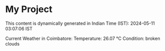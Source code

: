 # My Project

This content is dynamically generated in Indian Time (IST): 2024-05-11 03:07:06 IST


Current Weather in Coimbatore:
Temperature: 26.07 °C
Condition: broken clouds
